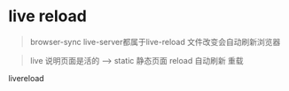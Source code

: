 # live reload
> browser-sync live-server都属于live-reload
  文件改变会自动刷新浏览器

> live 说明页面是活的 --> static 静态页面
> reload 自动刷新 重载

 livereload 